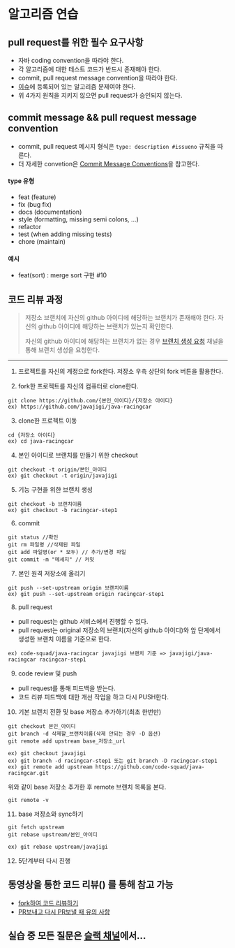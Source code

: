 # 알고리즘 연습
## pull request를 위한 필수 요구사항
* 자바 coding convention을 따라야 한다.
* 각 알고리즘에 대한 테스트 코드가 반드시 존재해야 한다.
* commit, pull request message convention을 따라야 한다.
* [이슈](https://github.com/code-squad/java-algorithm/issues)에 등록되어 있는 알고리즘 문제여야 한다.
* 위 4가지 원칙을 지키지 않으면 pull request가 승인되지 않는다.

## commit message && pull request message convention
* commit, pull request 메시지 형식은 `type: description #issueno` 규칙을 따른다.
* 더 자세한 convetion은 [Commit Message Conventions](https://gist.github.com/stephenparish/9941e89d80e2bc58a153)을 참고한다.

#### type 유형
* feat (feature)
* fix (bug fix)
* docs (documentation)
* style (formatting, missing semi colons, …)
* refactor
* test (when adding missing tests)
* chore (maintain)

#### 예시
* feat(sort) : merge sort 구현 #10

## 코드 리뷰 과정
> 저장소 브랜치에 자신의 github 아이디에 해당하는 브랜치가 존재해야 한다. 자신의 github 아이디에 해당하는 브랜치가 있는지 확인한다.
>
> 자신의 github 아이디에 해당하는 브랜치가 없는 경우 [브랜치 생성 요청](https://codesquad-members.slack.com/messages/C74HH4RJ8/) 채널을 통해 브랜치 생성을 요청한다.

----
1. 프로젝트를 자신의 계정으로 fork한다. 저장소 우측 상단의 fork 버튼을 활용한다.

2. fork한 프로젝트를 자신의 컴퓨터로 clone한다.
```
git clone https://github.com/{본인_아이디}/{저장소 아이디}
ex) https://github.com/javajigi/java-racingcar
```

3. clone한 프로젝트 이동
```
cd {저장소 아이디}
ex) cd java-racingcar
```

4. 본인 아이디로 브랜치를 만들기 위한 checkout
```
git checkout -t origin/본인_아이디
ex) git checkout -t origin/javajigi
```

5. 기능 구현을 위한 브랜치 생성
```
git checkout -b 브랜치이름
ex) git checkout -b racingcar-step1
```

6. commit
```
git status //확인
git rm 파일명 //삭제된 파일
git add 파일명(or * 모두) // 추가/변경 파일
git commit -m "메세지" // 커밋
```

7. 본인 원격 저장소에 올리기
```
git push --set-upstream origin 브랜치이름
ex) git push --set-upstream origin racingcar-step1
```

8. pull request
* pull request는 github 서비스에서 진행할 수 있다.
* pull request는 original 저장소의 브랜치(자신의 github 아이디)와 앞 단계에서 생성한 브랜치 이름을 기준으로 한다.
```
ex) code-squad/java-racingcar javajigi 브랜치 기준 => javajigi/java-racingcar racingcar-step1
```

9. code review 및 push
* pull request를 통해 피드백을 받는다.
* 코드 리뷰 피드백에 대한 개선 작업을 하고 다시 PUSH한다.

10. 기본 브랜치 전환 및 base 저장소 추가하기(최초 한번만)
```
git checkout 본인_아이디
git branch -d 삭제할_브랜치이름(삭제 안되는 경우 -D 옵션)
git remote add upstream base_저장소_url

ex) git checkout javajigi
ex) git branch -d racingcar-step1 또는 git branch -D racingcar-step1
ex) git remote add upstream https://github.com/code-squad/java-racingcar.git
```

위와 같이 base 저장소 추가한 후 remote 브랜치 목록을 본다.

```
git remote -v
```

11. base 저장소와 sync하기
```
git fetch upstream
git rebase upstream/본인_아이디

ex) git rebase upstream/javajigi
```

12. 5단계부터 다시 진행


## 동영상을 통한 코드 리뷰() 를 통해 참고 가능
* [fork하여 코드 리뷰하기](https://youtu.be/ZSZoaG0PqLg)
* [PR보내고 다시 PR보낼 때 유의 사항](https://youtu.be/CbLNbCUsh5c)

## 실습 중 모든 질문은 [슬랙 채널](https://codesquad-members.slack.com/messages/C74FV4Q10/)에서...